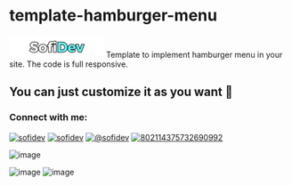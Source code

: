 # template-hamburger-menu
![image](./assets/img/2_170_40.png)
Template to implement hamburger menu in your site. The code is full responsive.

## You can just customize  it as you want 💙

<h3 align="left">Connect with me:</h3>
<p align="left">
<a href="https://codepen.io/sofidev" target="blank"><img align="center" src="https://raw.githubusercontent.com/rahuldkjain/github-profile-readme-generator/master/src/images/icons/Social/codepen.svg" alt="sofidev" height="30" width="40" /></a>
<a href="https://linkedin.com/in/sofidev" target="blank"><img align="center" src="https://raw.githubusercontent.com/rahuldkjain/github-profile-readme-generator/master/src/images/icons/Social/linked-in-alt.svg" alt="sofidev" height="30" width="40" /></a>
<a href="https://www.youtube.com/c/@sofidev" target="blank"><img align="center" src="https://raw.githubusercontent.com/rahuldkjain/github-profile-readme-generator/master/src/images/icons/Social/youtube.svg" alt="@sofidev" height="30" width="40" /></a>
<a href="https://discord.gg/802114375732690992" target="blank"><img align="center" src="https://raw.githubusercontent.com/rahuldkjain/github-profile-readme-generator/master/src/images/icons/Social/discord.svg" alt="802114375732690992" height="30" width="40" /></a>
</p>

![image](https://github.com/SofiDevO/template-hamburger-menu/assets/102200061/8063dbce-5361-4713-86aa-26ba1e81ced8)

![image](https://github.com/SofiDevO/template-hamburger-menu/assets/102200061/93fb8069-b103-469f-b725-178b4b88d9a5)
![image](https://github.com/SofiDevO/template-hamburger-menu/assets/102200061/f6da4da7-9750-4019-ac51-ea4f6d001178)

